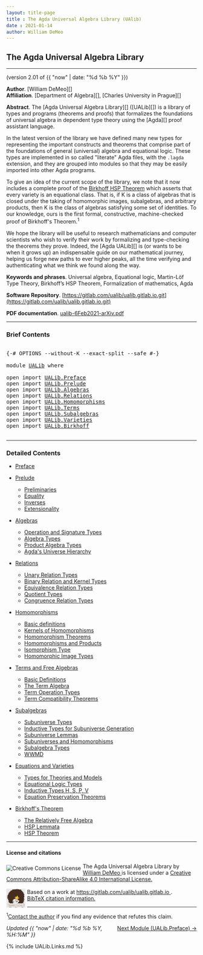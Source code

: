 ```yaml
---
layout: title-page
title : The Agda Universal Algebra Library (UAlib)
date : 2021-01-14
author: William DeMeo
---
```


<!--

FILE      : UALib.lagda
AUTHOR    : William DeMeo  <williamdemeo@gmail.com>
DATED     : 14 Jan 2021
UPDATED   : 15 Jan 2021
COPYRIGHT : (c) 2021 William DeMeo

[The Agda Universal Algebra Library](UALib.html)

LICENSE:

The software in this file is subject to the GNU General Public License v3.0.

See the LICENSE file at https://gitlab.com/ualib/ualib.gitlab.io/-/blob/master/LICENSE

The text other than software is copyright of the author. It can be
used for scholarly purposes subject to the usual academic conventions
of citation.

* The *.lagda files are not meant to be read by people, but rather to be
  type-checked by the Agda proof assistant and to automatically generate html files
  (which are meant to be read by people).

* This is done with the generatehtml file to generate markdown and html files from the
  literate Agda (.lagda) files, and then using jekyll to convert markdown into html.

-->

## <a id="ualib">The Agda Universal Algebra Library</a>

---------------------------------------------------------------------------------

(version 2.01 of {{ "now" | date: "%d %b %Y" }})

**Author**. [William DeMeo][]  
**Affiliation**. [Department of Algebra][], [Charles University in Prague][]

**Abstract**. The [Agda Universal Algebra Library][] ([UALib][]) is a library of types and programs (theorems and proofs) that formalizes the foundations of universal algebra in dependent type theory using the [Agda][] proof assistant language.

In the latest version of the library we have defined many new types for representing the important constructs and theorems that comprise part of the foundations of general (universal) algebra and equational logic. These types are implemented in so called "literate" Agda files, with the `.lagda` extension, and they are grouped into modules so that they may be easily imported into other Agda programs.

To give an idea of the current scope of the library, we note that it now includes a complete proof of the [Birkhoff HSP Theorem](UALib.Birkhoff.Theorem.html) which asserts that every variety is an equational class.  That is, if K is a class of algebras that is closed under the taking of homomorphic images, subalgebras, and arbitrary products, then K is the class of algebras satisfying some set of identities. To our knowledge, ours is the first formal, constructive, machine-checked proof of Birkhoff's Theorem.<span class="footnote"><sup>1</sup></span>

We hope the library will be useful to research mathematicians and computer scientists who wish to verify their work by formalizing and type-checking the theorems they prove. Indeed, the [Agda UALib][] is (or wants to be when it grows up) an indispensable guide on our mathematical journey, helping us forge new paths to ever higher peaks, all the time verifying and authenticating what we think we found along the way.

**Keywords and phrases**. Universal algebra, Equational logic, Martin-Löf Type Theory, Birkhoff’s HSP Theorem, Formalization of mathematics, Agda

**Software Repository**. [https://gitlab.com/ualib/ualib.gitlab.io.git](https://gitlab.com/ualib/ualib.gitlab.io.git)

**PDF documentation**. [ualib-6Feb2021-arXiv.pdf](ualib-6Feb2021-arXiv.pdf)

--------------------------------

### <a id="brief-contents"></a> Brief Contents

<pre class="Agda">

<a id="3408" class="Symbol">{-#</a> <a id="3412" class="Keyword">OPTIONS</a> <a id="3420" class="Pragma">--without-K</a> <a id="3432" class="Pragma">--exact-split</a> <a id="3446" class="Pragma">--safe</a> <a id="3453" class="Symbol">#-}</a>

<a id="3458" class="Keyword">module</a> <a id="3465" href="UALib.html" class="Module">UALib</a> <a id="3471" class="Keyword">where</a>

<a id="3478" class="Keyword">open</a> <a id="3483" class="Keyword">import</a> <a id="3490" href="UALib.Preface.html" class="Module">UALib.Preface</a>
<a id="3504" class="Keyword">open</a> <a id="3509" class="Keyword">import</a> <a id="3516" href="UALib.Prelude.html" class="Module">UALib.Prelude</a>
<a id="3530" class="Keyword">open</a> <a id="3535" class="Keyword">import</a> <a id="3542" href="UALib.Algebras.html" class="Module">UALib.Algebras</a>
<a id="3557" class="Keyword">open</a> <a id="3562" class="Keyword">import</a> <a id="3569" href="UALib.Relations.html" class="Module">UALib.Relations</a>
<a id="3585" class="Keyword">open</a> <a id="3590" class="Keyword">import</a> <a id="3597" href="UALib.Homomorphisms.html" class="Module">UALib.Homomorphisms</a>
<a id="3617" class="Keyword">open</a> <a id="3622" class="Keyword">import</a> <a id="3629" href="UALib.Terms.html" class="Module">UALib.Terms</a>
<a id="3641" class="Keyword">open</a> <a id="3646" class="Keyword">import</a> <a id="3653" href="UALib.Subalgebras.html" class="Module">UALib.Subalgebras</a>
<a id="3671" class="Keyword">open</a> <a id="3676" class="Keyword">import</a> <a id="3683" href="UALib.Varieties.html" class="Module">UALib.Varieties</a>
<a id="3699" class="Keyword">open</a> <a id="3704" class="Keyword">import</a> <a id="3711" href="UALib.Birkhoff.html" class="Module">UALib.Birkhoff</a>

</pre>

-------------------------------------------

### <a id="detailed-contents"></a> Detailed Contents

- [Preface](UALib.Preface.html)

- [Prelude](UALib.Prelude.html)
  - [Preliminaries](UALib.Prelude.Preliminaries.html)
  - [Equality](UALib.Prelude.Equality.html)
  - [Inverses](UALib.Prelude.Inverses.html)
  - [Extensionality](UALib.Prelude.Extensionality.html)

- [Algebras](UALib.Algebras.html)
  - [Operation and Signature Types](UALib.Algebras.Signatures.html)
  - [Algebra Types](UALib.Algebras.Algebras.html)
  - [Product Algebra Types](UALib.Algebras.Products.html)
  - [Agda's Universe Hierarchy](UALib.Algebras.Lifts.html)

- [Relations](UALib.Relations.html)
  - [Unary Relation Types](UALib.Relations.Unary.html)
  - [Binary Relation and Kernel Types](UALib.Relations.Binary.html)
  - [Equivalence Relation Types](UALib.Relations.Equivalences.html)
  - [Quotient Types](UALib.Relations.Quotients.html)
  - [Congruence Relation Types](UALib.Relations.Congruences.html)

- [Homomorphisms](UALib.Homomorphisms.html)
  - [Basic definitions](UALib.Homomorphisms.Basic.html)
  - [Kernels of Homomorphisms](UALib.Homomorphisms.Kernels.html)
  - [Homomorphism Theorems](UALib.Homomorphisms.Noether.html)
  - [Homomorphisms and Products](UALib.Homomorphisms.Products.html)
  - [Isomorphism Type](UALib.Homomorphisms.Isomorphisms.html)
  - [Homomorphic Image Types](UALib.Homomorphisms.HomomorphicImages.html)

- [Terms and Free Algebras](UALib.Terms.html)
  - [Basic Definitions](UALib.Terms.Basic.html)
  - [The Term Algebra](UALib.Terms.Free.html)
  - [Term Operation Types](UALib.Terms.Operations.html)
  - [Term Compatibility Theorems](UALib.Terms.Compatibility.html)

- [Subalgebras](UALib.Subalgebras.html)
  - [Subuniverse Types](UALib.Subalgebras.Subuniverses.html)
  - [Inductive Types for Subuniverse Generation](UALib.Subalgebras.Generation.html)
  - [Subuniverse Lemmas](UALib.Subalgebras.Properties.html)
  - [Subuniverses and Homomorphisms](UALib.Subalgebras.Homomorphisms.html)
  - [Subalgebra Types](UALib.Subalgebras.Subalgebras)
  - [WWMD](UALib.Subalgebras.WWMD.html)

- [Equations and Varieties](UALib.Varieties.html)
  - [Types for Theories and Models](UALib.Varieties.ModelTheory.html)
  - [Equational Logic Types](UALib.Varieties.EquationalLogic.html)
  - [Inductive Types H, S, P, V](UALib.Varieties.Varieties.html)
  - [Equation Preservation Theorems](UALib.Varieties.Preservation.html)

- [Birkhoff's Theorem](UALib.Birkhoff.html)
  - [The Relatively Free Algebra](UALib.Birkhoff.FreeAlgebra.html)
  - [HSP Lemmata](UALib.Birkhoff.Lemmata.html)
  - [HSP Theorem](UALib.Birkhoff.Theorem.html)

---------------------------------------

#### License and citations

<a rel="license" href="http://creativecommons.org/licenses/by-sa/4.0/">
  <img alt="Creative Commons License" style="border-width:0; float: left; padding:5px 5px 0px 0px" src="https://i.creativecommons.org/l/by-sa/4.0/88x31.png" />
</a>
<span xmlns:dct="http://purl.org/dc/terms/" property="dct:title">
  The Agda Universal Algebra Library
</span> by
<a xmlns:cc="http://creativecommons.org/ns#" href="https://williamdemeo.gitlab.io/" property="cc:attributionName" rel="cc:attributionURL">
  William DeMeo
</a>
is licensed under a
<a rel="license" href="http://creativecommons.org/licenses/by-sa/4.0/">
  Creative Commons Attribution-ShareAlike 4.0 International License.
</a>
<br />
<br />
<img alt="stereotypeb" style="border-width:0; float: left; padding:0px 5px 0px 0px;" width='50' src="css/stereotypeb-avatar.png" />
Based on a work at
<a xmlns:dct="http://purl.org/dc/terms/" href="https://gitlab.com/ualib/ualib.gitlab.io" rel="dct:source">
  https://gitlab.com/ualib/ualib.gitlab.io
</a>.
<br />
<a href="https://ualib.gitlab.io/UALib.Preface.html#how-to-cite-the-agda-ualib">BibTeX citation information.</a>

---------------------------------

<span class="footnote"><sup>1</sup>[Contact the author](mailto:williamdemeo@gmail.com) if you find any evidence that refutes this claim.</span>

<p></p>

<span style="float:right;">[Next Module (UALib.Preface) →](UALib.Preface.html)</span>


<div class="container">
<p>
<i>Updated {{ "now" | date: "%d %b %Y, %H:%M" }}</i>
</p>
</div>


{% include UALib.Links.md %}

